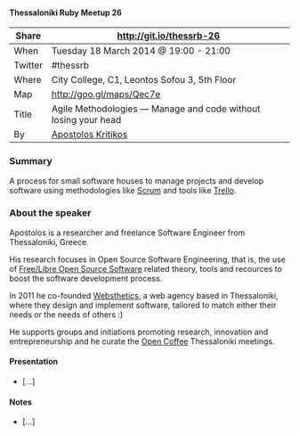 #### Thessaloniki Ruby Meetup 26

| Share   | http://git.io/thessrb-26                                       |
| ------- | -------------------------------------------------------------- |
| When    | Tuesday 18 March 2014 @ 19:00 - 21:00                          |
| Twitter | #thessrb                                                       |
| Where   | City College, C1, Leontos Sofou 3, 5th Floor                   |
| Map     | http://goo.gl/maps/Qec7e                                       |
| Title   | Agile Methodologies — Manage and code without losing your head |
| By      | [Apostolos Kritikos](https://github.com/akritiko)              |

### Summary

A process for small software houses to manage projects and develop software
using methodologies like [Scrum](http://tinyurl.com/o52xx54) and tools like
[Trello](https://trello.com/).

### About the speaker

Apostolos is a researcher and freelance Software Engineer from Thessaloniki,
Greece.

His research focuses in Open Source Software Engineering, that is, the use of
[Free/Libre Open Source Software](http://tinyurl.com/49hpz7) related theory,
tools and recources to boost the software development process.

In 2011 he co-founded [Websthetics](http://www.websthetics.gr/), a web agency
based in Thessaloniki, where they design and implement software, tailored to
match either their needs or the needs of others :)

He supports groups and initiations promoting research, innovation and
entrepreneurship and he curate the [Open Coffee](http://opencoffee.gr/about/)
Thessaloniki meetings.

#### Presentation

* [...]

#### Notes

* [...]
